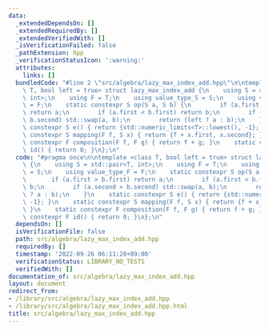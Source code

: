 ```yaml
---
data:
  _extendedDependsOn: []
  _extendedRequiredBy: []
  _extendedVerifiedWith: []
  _isVerificationFailed: false
  _pathExtension: hpp
  _verificationStatusIcon: ':warning:'
  attributes:
    links: []
  bundledCode: "#line 2 \"src/algebra/lazy_max_index_add.hpp\"\n\ntemplate <class\
    \ T, bool left = true> struct lazy_max_index_add {\n    using S = std::pair<T,\
    \ int>;\n    using F = T;\n    using value_type_S = S;\n    using value_type_F\
    \ = F;\n    static constexpr S op(S a, S b) {\n        if (a.first > b.first)\
    \ return a;\n        if (a.first < b.first) return b;\n        if (a.second >\
    \ b.second) std::swap(a, b);\n        return (left ? a : b);\n    }\n    static\
    \ constexpr S e() { return {std::numeric_limits<T>::lowest(), -1}; }\n    static\
    \ constexpr S mapping(F f, S x) { return {f + x.first, x.second}; }\n    static\
    \ constexpr F composition(F f, F g) { return f + g; }\n    static constexpr F\
    \ id() { return 0; }\n};\n"
  code: "#pragma once\n\ntemplate <class T, bool left = true> struct lazy_max_index_add\
    \ {\n    using S = std::pair<T, int>;\n    using F = T;\n    using value_type_S\
    \ = S;\n    using value_type_F = F;\n    static constexpr S op(S a, S b) {\n \
    \       if (a.first > b.first) return a;\n        if (a.first < b.first) return\
    \ b;\n        if (a.second > b.second) std::swap(a, b);\n        return (left\
    \ ? a : b);\n    }\n    static constexpr S e() { return {std::numeric_limits<T>::lowest(),\
    \ -1}; }\n    static constexpr S mapping(F f, S x) { return {f + x.first, x.second};\
    \ }\n    static constexpr F composition(F f, F g) { return f + g; }\n    static\
    \ constexpr F id() { return 0; }\n};\n"
  dependsOn: []
  isVerificationFile: false
  path: src/algebra/lazy_max_index_add.hpp
  requiredBy: []
  timestamp: '2022-09-26 06:11:28+09:00'
  verificationStatus: LIBRARY_NO_TESTS
  verifiedWith: []
documentation_of: src/algebra/lazy_max_index_add.hpp
layout: document
redirect_from:
- /library/src/algebra/lazy_max_index_add.hpp
- /library/src/algebra/lazy_max_index_add.hpp.html
title: src/algebra/lazy_max_index_add.hpp
---
```

